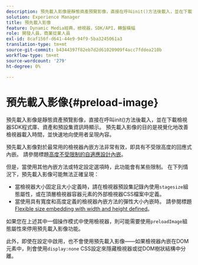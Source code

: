 ```yaml
---
description: 預先載入影像是靜態資產預覽影像，直接在呼叫init()方法後載入，並在下載檢視器SDK程式庫、資產和預設集資訊時顯示。 預先載入影像的目的是視覺化地改善檢視器載入時間，並快速地向使用者呈現內容。
solution: Experience Manager
title: 預先載入影像
feature: Dynamic Media經典，檢視器，SDK/API，轉盤橫幅
role: 開發人員，商業從業人員
exl-id: 8caf156f-d641-44e9-94f9-5ba3245061a3
translation-type: tm+mt
source-git-commit: b4344397f82eb7d2d61020909f4acc7fddea210b
workflow-type: tm+mt
source-wordcount: '279'
ht-degree: 0%

---
```


# 預先載入影像{#preload-image}

預先載入影像是靜態資產預覽影像，直接在呼叫init()方法後載入，並在下載檢視器SDK程式庫、資產和預設集資訊時顯示。 預先載入影像的目的是視覺化地改善檢視器載入時間，並快速地向使用者呈現內容。

預先載入影像對於最常用的檢視器內嵌方法非常有效，即具有不受限高度的回應式內嵌。 請參閱標題[高度不受限制的自適應設計內嵌](../../c-html5-aem-asset-viewers/c-html5-aem-carousel/c-html5-aem-carousel.md#concept-b44f1df3c1c64d4e8b5565e7736bf95e)。

但是，當使用其他內嵌方法或特定設定選項時，此功能會有某些限制。 在下列情況下，預先載入影像可能無法正確呈現：

* 當檢視器大小固定且大小定義時，請在檢視器預設集記錄內使用`stagesize`組態屬性，或在頂層檢視器容器元素的外部檢視器CSS檔案中定義。
* 當使用具有寬度和高度定義的檢視器內嵌方法的彈性大小內嵌時。 請參閱標題[Flexible size embedding with width and height defined](../../c-html5-aem-asset-viewers/c-html5-aem-interactive-images/c-html5-aem-interactive-images.md#section-6bb5d3c502544ad18a58eafe12a13435)。

如果您在上述其中一個操作模式中使用檢視器，則可能需要使用`preloadImage`組態屬性來停用預先載入影像功能。

此外，即使在設定中啟用，也不會使用預先載入影像——如果檢視器內嵌在DOM元素中，則會使用`display:none` CSS設定來隱藏檢視器或從DOM樹狀結構中分離。
